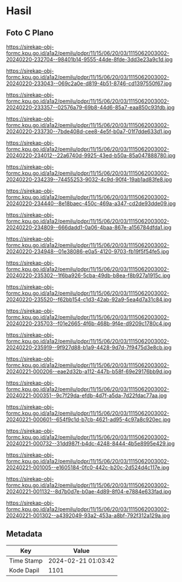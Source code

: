 # Hasil

## Foto C Plano

https://sirekap-obj-formc.kpu.go.id/a1a2/pemilu/pdpr/11/15/06/20/03/1115062003002-20240220-232704--98401b14-9555-44de-8fde-3dd3e23a9c1d.jpg

https://sirekap-obj-formc.kpu.go.id/a1a2/pemilu/pdpr/11/15/06/20/03/1115062003002-20240220-233043--069c2a0e-d819-4b51-8746-cd1397550f67.jpg

https://sirekap-obj-formc.kpu.go.id/a1a2/pemilu/pdpr/11/15/06/20/03/1115062003002-20240220-233357--02576a79-69b8-44d6-85a7-eaa850c93fdb.jpg

https://sirekap-obj-formc.kpu.go.id/a1a2/pemilu/pdpr/11/15/06/20/03/1115062003002-20240220-233730--7bde408d-cee8-4e5f-b0a7-01f7dde633d1.jpg

https://sirekap-obj-formc.kpu.go.id/a1a2/pemilu/pdpr/11/15/06/20/03/1115062003002-20240220-234012--22a6740d-9925-43ed-b50a-85a047888780.jpg

https://sirekap-obj-formc.kpu.go.id/a1a2/pemilu/pdpr/11/15/06/20/03/1115062003002-20240220-234239--74455253-9032-4c9d-90f4-19ab1ad83fe8.jpg

https://sirekap-obj-formc.kpu.go.id/a1a2/pemilu/pdpr/11/15/06/20/03/1115062003002-20240220-234440--8e18baec-450c-469a-a347-cd2de93dde09.jpg

https://sirekap-obj-formc.kpu.go.id/a1a2/pemilu/pdpr/11/15/06/20/03/1115062003002-20240220-234809--666dadd1-0a06-4baa-867e-a156784dfda1.jpg

https://sirekap-obj-formc.kpu.go.id/a1a2/pemilu/pdpr/11/15/06/20/03/1115062003002-20240220-234948--01e38086-e0a5-4120-9703-fb19f5f54fe5.jpg

https://sirekap-obj-formc.kpu.go.id/a1a2/pemilu/pdpr/11/15/06/20/03/1115062003002-20240220-235302--1f6ba926-5cba-49db-b8ea-f8b927a1915c.jpg

https://sirekap-obj-formc.kpu.go.id/a1a2/pemilu/pdpr/11/15/06/20/03/1115062003002-20240220-235520--f62bb154-c1d3-42ab-92a9-5ea4d7a31c84.jpg

https://sirekap-obj-formc.kpu.go.id/a1a2/pemilu/pdpr/11/15/06/20/03/1115062003002-20240220-235703--f01e2665-4f6b-468b-9f4e-d9209c1780c4.jpg

https://sirekap-obj-formc.kpu.go.id/a1a2/pemilu/pdpr/11/15/06/20/03/1115062003002-20240220-235919--9f927d88-b1a9-4428-9d7d-7f9475d3e8cb.jpg

https://sirekap-obj-formc.kpu.go.id/a1a2/pemilu/pdpr/11/15/06/20/03/1115062003002-20240221-000206--eae2d32b-a112-447b-b58f-69e29176bb9d.jpg

https://sirekap-obj-formc.kpu.go.id/a1a2/pemilu/pdpr/11/15/06/20/03/1115062003002-20240221-000351--9c7f29da-efdb-4d7f-a5da-7d22fdac77aa.jpg

https://sirekap-obj-formc.kpu.go.id/a1a2/pemilu/pdpr/11/15/06/20/03/1115062003002-20240221-000601--654f9c1d-b7cb-4621-ad95-4c97a8c920ec.jpg

https://sirekap-obj-formc.kpu.go.id/a1a2/pemilu/pdpr/11/15/06/20/03/1115062003002-20240221-000732--31dd987f-b4dc-4248-8444-4b5e8995e429.jpg

https://sirekap-obj-formc.kpu.go.id/a1a2/pemilu/pdpr/11/15/06/20/03/1115062003002-20240221-001005--e1605184-0fc0-442c-b20c-2d524d4c117e.jpg

https://sirekap-obj-formc.kpu.go.id/a1a2/pemilu/pdpr/11/15/06/20/03/1115062003002-20240221-001132--8d7b0d7e-b0ae-4d89-8f04-e7884e633fad.jpg

https://sirekap-obj-formc.kpu.go.id/a1a2/pemilu/pdpr/11/15/06/20/03/1115062003002-20240221-001302--a4392049-93a2-453a-a8bf-792f312a129a.jpg


## Metadata

| Key        | Value               |
| ---------- | ------------------- |
| Time Stamp | 2024-02-21 01:03:42 |
| Kode Dapil | 1101                |



